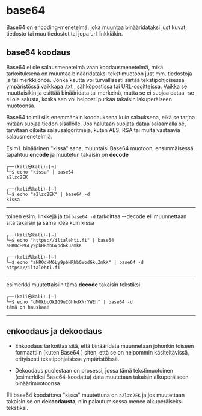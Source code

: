 # base64 
Base64 on encoding-menetelmä, joka muuntaa binääridataksi just kuvat, tiedosto tai muu tiedostot tai jopa url linkkiäkin. 

## base64 koodaus

Base64 ei ole salausmenetelmä vaan koodausmenetelmä, mikä tarkoituksena on muuntaa binääridataksi tekstimuotoon just mm. tiedostoja ja tai merkkijonoa. Jonka kautta voi turvallisesti siirtää tekstipohjoisessa ympäristössä vaikkapa .txt , sähköpostissa tai URL-osoitteissa. Vaikka se muuttaisikin ja esittää binääridata tai merkeinä, mutta se ei suojaa dataa- se ei ole salusta, koska sen voi helposti purkaa takaisin lakuperäiseen muotoonsa.

Base64 toimii siis enemmänkin koodauksena kuin salauksena, eikä se tarjoa mitään suojaa tiedon sisällölle. Jos halutaan suojata dataa salaamalla se, tarvitaan oikeita salausalgoritmeja, kuten AES, RSA tai muita vastaavia salausmenetelmiä.


Esim1. binäärinen "kissa" sana, muuntaisi Base64 muotoon, ensimmäisessä tapahtuu <b>encode</b> ja muutetun takaisin on <b>decode</b>
```
┌──(kali㉿kali)-[~]
└─$ echo "kissa" | base64
a2lzc2EK
                                                                                                                    
┌──(kali㉿kali)-[~]
└─$ echo "a2lzc2EK" | base64 -d
kissa
```
<hr>

toinen esim. linkkejä ja toi `base64 -d` tarkoittaa --decode eli muunnettaan sitä takaisin ja sama idea kuin kissa
```
┌──(kali㉿kali)-[~]
└─$ echo "https://iltalehti.fi" | base64 
aHR0cHM6Ly9pbHRhbGVodGkuZmkK
                                                                                                                    
┌──(kali㉿kali)-[~]
└─$ echo "aHR0cHM6Ly9pbHRhbGVodGkuZmkK" | base64 -d
https://iltalehti.fi

```

<hr>

esimerkki muutettaisiin tämä <b>decode</b> takaisin tekstiksi 
```
┌──(kali㉿kali)-[~]
└─$ echo "dMOkbcOkIG9uIGhhdXNrYWEh" | base64 -d
tämä on hauskaa!
```

<hr>

## enkoodaus ja dekoodaus

- Enkoodaus tarkoittaa sitä, että binääridata muunnetaan johonkin toiseen formaattiin (kuten Base64 ) siten, että se on helpommin käsiteltävissä, erityisesti tekstipohjaisissa ympäristöissä.

- Dekoodaus puolestaan on prosessi, jossa tämä tekstimuotoinen (esimerkiksi Base64-koodattu) data muutetaan takaisin alkuperäiseen binäärimuotoonsa.

Eli base64 koodattava "kissa" muutettuna on `a2lzc2EK` ja jos muutettaan takaisin se on <b>dekoodausta</b>, niin palautumisessa menee alkuperäiseksi tekstiksi.

